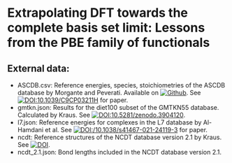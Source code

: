 # Extrapolating DFT towards the complete basis set limit: Lessons from the PBE family of functionals
## External data:

- ASCDB.csv: Reference energies, species, stoichiometries of the ASCDB database by Morgante and Peverati. Available on [![Github](https://img.shields.io/badge/github-peverati/ASCDB-green.svg?logo=github)](https://github.com/peverati/ASCDB). See [![DOI:10.1039/C9CP03211H](https://img.shields.io/badge/DOI-10.1039/C9CP03211H-red)](https://doi.org/10.1039/C9CP03211H) for paper.
- gmtkn.json: Results for the diet100 subset of the GMTKN55 database. Calculated by Kraus. See [![DOI:10.5281/zenodo.3904120](https://zenodo.org/badge/DOI/10.5281/zenodo.3904120.svg)](https://doi.org/10.5281/zenodo.3904120).
- l7.json: Reference energies for complexes in the L7 database by Al-Hamdani et al. See [![DOI:/10.1038/s41467-021-24119-3](https://img.shields.io/badge/DOI-10.1038/s41467_021_24119_3-red)](https://doi.org/10.1038/s41467-021-24119-3) for paper.
- ncdt: Reference structures of the NCDT database version 2.1 by Kraus. See [![DOI](https://zenodo.org/badge/DOI/10.5281/zenodo.4033536.svg)](https://doi.org/10.5281/zenodo.4033536).
- ncdt_2.1.json: Bond lengths included in the NCDT database version 2.1.
